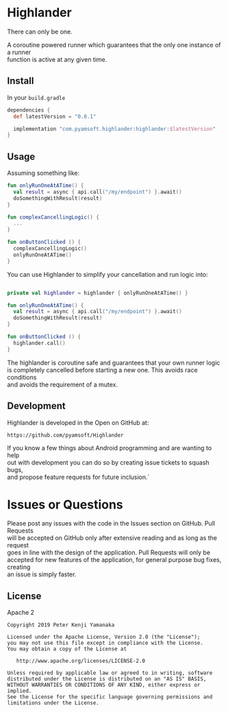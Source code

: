 # Highlander

There can only be one.

A coroutine powered runner which guarantees that the only one instance of a runner  
function is active at any given time.

## Install

In your `build.gradle`

```gradle
dependencies {
  def latestVersion = "0.0.1"

  implementation "com.pyamsoft.highlander:highlander:$latestVersion"
}
```

## Usage

Assuming something like:

```kotlin
fun onlyRunOneAtATime() {
  val result = async { api.call("/my/endpoint") }.await()
  doSomethingWithResult(result)
}

fun complexCancellingLogic() {
  ...
}

fun onButtonClicked () {
  complexCancellingLogic()
  onlyRunOneAtATime()
}
```

You can use Highlander to simplify your cancellation and run logic into:
```kotlin

private val highlander = highlander { onlyRunOneAtATime() }

fun onlyRunOneAtATime() {
  val result = async { api.call("/my/endpoint") }.await()
  doSomethingWithResult(result)
}

fun onButtonClicked () {
  highlander.call()
}
```

The highlander is coroutine safe and guarantees that your own runner logic  
is completely cancelled before starting a new one. This avoids race conditions  
and avoids the requirement of a mutex.

## Development

Highlander is developed in the Open on GitHub at:  
```
https://github.com/pyamsoft/Highlander
```
If you know a few things about Android programming and are wanting to help  
out with development you can do so by creating issue tickets to squash bugs,  
and propose feature requests for future inclusion.`

# Issues or Questions

Please post any issues with the code in the Issues section on GitHub. Pull Requests  
will be accepted on GitHub only after extensive reading and as long as the request  
goes in line with the design of the application. Pull Requests will only be  
accepted for new features of the application, for general purpose bug fixes, creating  
an issue is simply faster.

## License

Apache 2

```
Copyright 2019 Peter Kenji Yamanaka

Licensed under the Apache License, Version 2.0 (the "License");
you may not use this file except in compliance with the License.
You may obtain a copy of the License at

   http://www.apache.org/licenses/LICENSE-2.0

Unless required by applicable law or agreed to in writing, software
distributed under the License is distributed on an "AS IS" BASIS,
WITHOUT WARRANTIES OR CONDITIONS OF ANY KIND, either express or implied.
See the License for the specific language governing permissions and
limitations under the License.
```

